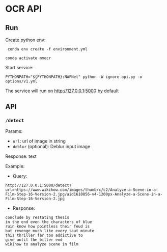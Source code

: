 # OCR API

## Run

Create python env:

` conda env create -f environment.yml`

`conda activate mmocr`

Start service:

`PYTHONPATH="${PYTHONPATH}:NAFNet" python -W ignore api.py -o options/v1.yml`

The service will run on http://127.0.0.1:5000 by default

## API

### `/detect`

Params:

* `url`: url of image in string
* `deblur` (optional): Deblur input image

Response: text

Example:

* Query:

```
http://127.0.0.1:5000/detect?url=https://www.wikihow.com/images/thumb/c/c2/Analyze-a-Scene-in-a-Film-Step-16-Version-2.jpg/aid1610856-v4-1200px-Analyze-a-Scene-in-a-Film-Step-16-Version-2.jpg
```

* Response:

```
conclude by restating thesis
in the end even the characters of blue
ruin know how pointless their feud is
but revenge much like every taut minute
this thriller far too addictive to
give until the bitter end
wikihow to analyze scene in film
```



